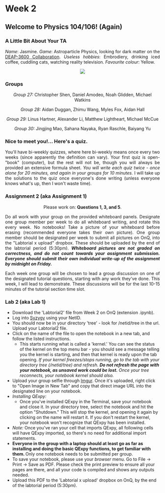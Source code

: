 # Week 2
## Welcome to Physics 104/106! (Again)

### A Little Bit About Your TA

<p align="justify"><i>Name</i>: Jasmine. <i>Game</i>: Astroparticle Physics, looking for dark matter on the <a href="http://deap3600.ca/">DEAP-3600 Collaboration</a>. <i>Useless hobbies</i>: Embrodiery, drinking iced coffee, cuddling cats, watching reality television. <i>Favourite colour</i>: Yellow.</p>

<p align="center"><img src="https://i.imgur.com/wWQcyZy.png"></p>

### Groups

<p align="center"><i>Group 27:</i> Christopher Shen, Daniel Amodeo, Noah Glidden, Michael Watkins</p>
<p align="center"><i>Group 28:</i> Aidan Duggan, Zhimu Wang, Myles Fox, Aidan Hall</p>
<p align="center"><i>Group 29:</i> Linus Hartner, Alexander Li, Matthew Lightheart, Michael McCue</p>
<p align="center"><i>Group 30:</i> Jingjing Mao, Sahana Nayaka, Ryan Raschle, Baiyang Yu</p>

### Nice to meet you!... Here's a quiz.

<p align="justify">You'll have bi-weekly quizzes, where here bi-weekly means once every two weeks (since apparently the definition can vary). Your first quiz is open-"book" (computer), but the rest will not be, though you will always be provided an extensive formula sheet. <i>You will write each quiz twice - once alone for 20 minutes, and again in your groups for 10 minutes.</i> I will take up the solutions to the quiz once everyone's done writing (unless everyone knows what's up, then I won't waste time).</p>

### Assignment 2 (aka Assignment 1)

<p align="center">Please work on: <b>Questions 1, 3, and 5</b>.</p>

<p align="justify">Do all work with your group on the provided whiteboard panels. Designate one group member per week to do all whiteboard writing, and rotate this every week. No notebooks! Take a picture of your whiteboard before erasing (recommended everyone takes their own picture). One group member should be designated per week to submit all pictures on OnQ, into the "Labtorial x upload" dropbox. These should be uploaded by the end of the labtorial period (5:30pm). <i><b>Whiteboard pictures are not graded on correctness, and do not count towards your assignment submission. Everyone should submit their own individual write-up of the assignment by midnight on Friday.</b></i></p>

<p align="justify">Each week one group will be chosen to lead a group discussion on one of the designated tutorial questions, starting with any work they've done. This week, I will lead to demonstrate. These discussions will be for the last 10-15 minutes of the tutorial section time slot.</p>

### Lab 2 (aka Lab 1)

* Download the 'Labtorial2' file from Week 2 on OnQ (extension .ipynb).
* Log into <a href="https://queensu.syzygy.ca/">Syzygy</a> using your NetID.
* You should now be in your directory 'tree' - look for /netid/tree in the url. Upload your Labtorial2 file.
* Click on the name of the file to open the notebook in a new tab, and follow the listed instructions.
  * This starts running what is called a 'kernel.' You can see the status of the kernel on the top menu bar - you should see a message telling you the kernel is starting, and then that kernel is ready upon the tab opening. <i>If your kernel freezes/stops running, go to the tab with your directory tree (/netid/tree) and refresh. <b>Do not refresh the page with your notebook, as unsaved work could be lost.</b> Once your tree reconnects, your notebook kernel should also.</i>
* Upload your group selfie through <a href="https://imgur.com">Imgur</a>. Once it's uploaded, right click to "Open Image in New Tab" and copy that direct image URL into the designated line on your notebook.
* <i>Installing QExpy:</i>
  * Once you've installed QExpy in the Terminal, save your notebook and close it. In your directory tree, select the notebook and hit the option "Shutdown." This will stop the kernel, and opening it again by clicking on the name will restart it. If you don't restart the kernel, your notebook won't recognize that QExpy has been installed.
* <i>Note:</i> Once you've ran your cell that imports QExpy, all following cells will have QExpy imported, so there's no need for additional import statements.
* <b>Everyone in the group with a laptop should at least go as far as installing and doing the basic QExpy functions, to get familiar with them. </b>Only one notebook needs to be submitted per group.
* To save your notebook, please use your <i>browser</i> menu. Go to File -> Print -> Save as PDF. Please check the print preview to ensure all your pages are there, and all your code is compiled and shows any outputs needed.
* Upload this PDF to the 'Labtorial x upload' dropbox on OnQ, by the end of the labtorial period (5:30pm).
